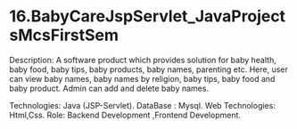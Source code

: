 # 16.BabyCareJspServlet_JavaProjectsMcsFirstSem

Description: A software product which provides solution for baby health, baby food, baby tips, baby products, baby names, parenting etc. Here, user can view baby names, baby names by religion, baby tips, baby food and baby product. Admin can add and delete baby names.

Technologies: Java (JSP-Servlet).
DataBase : Mysql.
Web Technologies: Html,Css.
Role: Backend Development ,Frontend Development.
